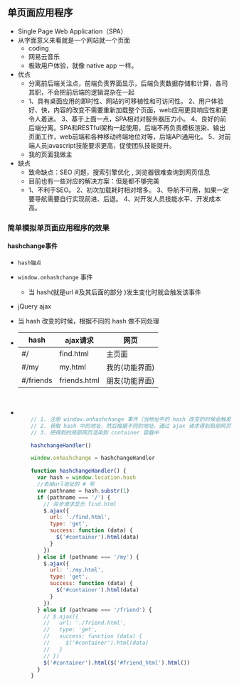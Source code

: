 ## 单页面应用程序

- Single Page Web Application（SPA）
- 从字面意义来看就是一个网站就一个页面
  - coding
  - 网易云音乐
  - 极致用户体验，就像 native app 一样。
- 优点
  - 分离前后端关注点，前端负责界面显示，后端负责数据存储和计算，各司其职，不会把前后端的逻辑混杂在一起
  - 1、具有桌面应用的即时性、网站的可移植性和可访问性。
    2、用户体验好、快，内容的改变不需要重新加载整个页面，web应用更具响应性和更令人着迷。
    3、基于上面一点，SPA相对对服务器压力小。
    4、良好的前后端分离。SPA和RESTful架构一起使用，后端不再负责模板渲染、输出页面工作，web前端和各种移动终端地位对等，后端API通用化。
    5、对前端人员javascript技能要求更高，促使团队技能提升。
  - 我的页面我做主
- 缺点
  - 致命缺点：SEO 问题，搜索引擎优化 , 浏览器很难查询到网页信息 
  - 目前也有一些对应的解决方案：但是都不够完美
  - 1、不利于SEO。
    2、初次加载耗时相对增多。
    3、导航不可用，如果一定要导航需要自行实现前进、后退。
    4、对开发人员技能水平、开发成本高。

### 简单模拟单页面应用程序的效果

#### hashchange事件

- `hash锚点 `

- `window.onhashchange` 事件  

  - 当 hash(就是url #及其后面的部分 )发生变化时就会触发该事件

- jQuery ajax 

- 当 hash 改变的时候，根据不同的 hash 做不同处理

- | hash      | ajax请求       | 网页       |
  | --------- | ------------ | -------- |
  | #/        | find.html    | 主页面      |
  | #/my      | my.html      | 我的(功能界面) |
  | #/friends | friends.html | 朋友(功能界面) |

  ​

- ```javascript

      // 1. 注册 window.onhashchange 事件（当地址中的 hash 改变的时候会触发该事件）
      // 2. 获取 hash 中的地址，然后根据不同的地址，通过 ajax 请求得到局部网页
      // 3. 把得到的局部网页渲染到 container 容器中

      hashchangeHandler()

      window.onhashchange = hashchangeHandler

      function hashchangeHandler() {
        var hash = window.location.hash
        //去掉url地址的 # 号
        var pathname = hash.substr(1)
        if (pathname === '/') {
          // 异步请求显示 find.html
          $.ajax({
            url: './find.html',
            type: 'get',
            success: function (data) {
              $('#container').html(data)
            }
          })
        } else if (pathname === '/my') {
          $.ajax({
            url: './my.html',
            type: 'get',
            success: function (data) {
              $('#container').html(data)
            }
          })
        } else if (pathname === '/friend') {
          // $.ajax({
          //   url: './friend.html',
          //   type: 'get',
          //   success: function (data) {
          //     $('#container').html(data)
          //   }
          // })
          $('#container').html($('#friend_html').html())
        }
      }
    
  ```

  ​